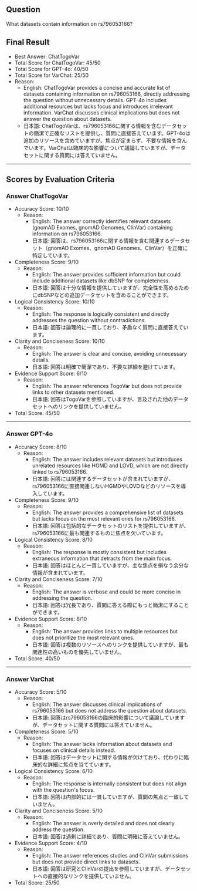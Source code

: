 ## Question

What datasets contain information on rs796053166?

## Final Result

- Best Answer: ChatTogoVar
- Total Score for ChatTogoVar: 45/50
- Total Score for GPT-4o: 40/50
- Total Score for VarChat: 25/50
- Reason:
  - English: ChatTogoVar provides a concise and accurate list of datasets containing information on rs796053166, directly addressing the question without unnecessary details. GPT-4o includes additional resources but lacks focus and introduces irrelevant information. VarChat discusses clinical implications but does not answer the question about datasets.
  - 日本語: ChatTogoVarは、rs796053166に関する情報を含むデータセットの簡潔で正確なリストを提供し、質問に直接答えています。GPT-4oは追加のリソースを含めていますが、焦点が定まらず、不要な情報を含んでいます。VarChatは臨床的な影響について議論していますが、データセットに関する質問には答えていません。

---

## Scores by Evaluation Criteria

### Answer ChatTogoVar
- Accuracy Score: 10/10
  - Reason: 
    - English: The answer correctly identifies relevant datasets (gnomAD Exomes, gnomAD Genomes, ClinVar) containing information on rs796053166.
    - 日本語: 回答は、rs796053166に関する情報を含む関連するデータセット（gnomAD Exomes、gnomAD Genomes、ClinVar）を正確に特定しています。
- Completeness Score: 9/10
  - Reason: 
    - English: The answer provides sufficient information but could include additional datasets like dbSNP for completeness.
    - 日本語: 回答は十分な情報を提供していますが、完全性を高めるためにdbSNPなどの追加データセットを含めることができます。
- Logical Consistency Score: 10/10
  - Reason: 
    - English: The response is logically consistent and directly addresses the question without contradictions.
    - 日本語: 回答は論理的に一貫しており、矛盾なく質問に直接答えています。
- Clarity and Conciseness Score: 10/10
  - Reason: 
    - English: The answer is clear and concise, avoiding unnecessary details.
    - 日本語: 回答は明確で簡潔であり、不要な詳細を避けています。
- Evidence Support Score: 6/10
  - Reason: 
    - English: The answer references TogoVar but does not provide links to other datasets mentioned.
    - 日本語: 回答はTogoVarを参照していますが、言及された他のデータセットへのリンクを提供していません。
- Total Score: 45/50

---

### Answer GPT-4o
- Accuracy Score: 8/10
  - Reason: 
    - English: The answer includes relevant datasets but introduces unrelated resources like HGMD and LOVD, which are not directly linked to rs796053166.
    - 日本語: 回答には関連するデータセットが含まれていますが、rs796053166に直接関連しないHGMDやLOVDなどのリソースを導入しています。
- Completeness Score: 9/10
  - Reason: 
    - English: The answer provides a comprehensive list of datasets but lacks focus on the most relevant ones for rs796053166.
    - 日本語: 回答は包括的なデータセットのリストを提供していますが、rs796053166に最も関連するものに焦点を欠いています。
- Logical Consistency Score: 8/10
  - Reason: 
    - English: The response is mostly consistent but includes extraneous information that detracts from the main focus.
    - 日本語: 回答はほとんど一貫していますが、主な焦点を損なう余分な情報が含まれています。
- Clarity and Conciseness Score: 7/10
  - Reason: 
    - English: The answer is verbose and could be more concise in addressing the question.
    - 日本語: 回答は冗長であり、質問に答える際にもっと簡潔にすることができます。
- Evidence Support Score: 8/10
  - Reason: 
    - English: The answer provides links to multiple resources but does not prioritize the most relevant ones.
    - 日本語: 回答は複数のリソースへのリンクを提供していますが、最も関連性の高いものを優先していません。
- Total Score: 40/50

---

### Answer VarChat
- Accuracy Score: 5/10
  - Reason: 
    - English: The answer discusses clinical implications of rs796053166 but does not address the question about datasets.
    - 日本語: 回答はrs796053166の臨床的影響について議論していますが、データセットに関する質問には答えていません。
- Completeness Score: 5/10
  - Reason: 
    - English: The answer lacks information about datasets and focuses on clinical details instead.
    - 日本語: 回答はデータセットに関する情報が欠けており、代わりに臨床的な詳細に焦点を当てています。
- Logical Consistency Score: 6/10
  - Reason: 
    - English: The response is internally consistent but does not align with the question's focus.
    - 日本語: 回答は内部的には一貫していますが、質問の焦点と一致していません。
- Clarity and Conciseness Score: 5/10
  - Reason: 
    - English: The answer is overly detailed and does not clearly address the question.
    - 日本語: 回答は過剰に詳細であり、質問に明確に答えていません。
- Evidence Support Score: 4/10
  - Reason: 
    - English: The answer references studies and ClinVar submissions but does not provide direct links to datasets.
    - 日本語: 回答は研究とClinVarの提出を参照していますが、データセットへの直接的なリンクを提供していません。
- Total Score: 25/50